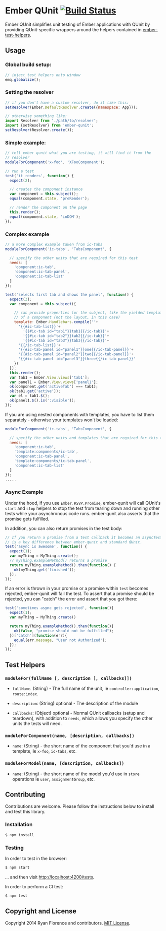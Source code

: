 # Ember QUnit [![Build Status](https://travis-ci.org/rjackson/ember-qunit.png)](https://travis-ci.org/rwjblue/ember-qunit)

Ember QUnit simplifies unit testing of Ember applications with QUnit by
providing QUnit-specific wrappers around the helpers contained in
[ember-test-helpers](https://github.com/switchfly/ember-test-helpers).

## Usage

### Global build setup:

```js
// inject test helpers onto window
emq.globalize();
```

### Setting the resolver

```js
// if you don't have a custom resolver, do it like this:
setResolver(Ember.DefaultResolver.create({namespace: App}));

// otherwise something like:
import Resolver from './path/to/resolver';
import {setResolver} from 'ember-qunit';
setResolver(Resolver.create());
```

### Simple example:

```js
// tell ember qunit what you are testing, it will find it from the
// resolver
moduleForComponent('x-foo', 'XFooComponent');

// run a test
test('it renders', function() {
  expect(2);

  // creates the component instance
  var component = this.subject();
  equal(component.state, 'preRender');

  // render the component on the page
  this.render();
  equal(component.state, 'inDOM');
});
```

### Complex example

```js
// a more complex example taken from ic-tabs
moduleForComponent('ic-tabs', 'TabsComponent', {

  // specify the other units that are required for this test
  needs: [
    'component:ic-tab',
    'component:ic-tab-panel',
    'component:ic-tab-list'
  ]
});

test('selects first tab and shows the panel', function() {
  expect(3);
  var component = this.subject({

    // can provide properties for the subject, like the yielded template
    // of a component (not the layout, in this case)
    template: Ember.Handlebars.compile(''+
      '{{#ic-tab-list}}'+
        '{{#ic-tab id="tab1"}}tab1{{/ic-tab}}'+
        '{{#ic-tab id="tab2"}}tab2{{/ic-tab}}'+
        '{{#ic-tab id="tab3"}}tab3{{/ic-tab}}'+
      '{{/ic-tab-list}}'+
      '{{#ic-tab-panel id="panel1"}}one{{/ic-tab-panel}}'+
      '{{#ic-tab-panel id="panel2"}}two{{/ic-tab-panel}}'+
      '{{#ic-tab-panel id="panel3"}}three{{/ic-tab-panel}}'
    })
  });
  this.render();
  var tab1 = Ember.View.views['tab1'];
  var panel1 = Ember.View.views['panel1'];
  ok(component.get('activeTab') === tab1);
  ok(tab1.get('active'));
  var el = tab1.$();
  ok(panel1.$().is(':visible'));
});
```
If you are using nested components with templates, you have to list them separately - otherwise your templates won't be loaded:
```js
moduleForComponent('ic-tabs', 'TabsComponent', {

  // specify the other units and templates that are required for this test
  needs: [
    'component:ic-tab',
    'template:components/ic-tab',
    'component:ic-tab-panel',
    'template:components/ic-tab-panel',
    'component:ic-tab-list'
  ]
});
.....
```

### Async Example

Under the hood, if you use `Ember.RSVP.Promise`, ember-qunit will call
QUnit's `start` and `stop` helpers to stop the test from tearing down
and running other tests while your asynchronous code runs. ember-qunit
also asserts that the promise gets fulfilled.

In addition, you can also return promises in the test body:

```js
// If you return a promise from a test callback it becomes an asyncTest. This
// is a key difference between ember-qunit and standard QUnit.
test('async is awesome', function() {
  expect(1);
  var myThing = MyThing.create();
  // myThing.exampleMethod() returns a promise
  return myThing.exampleMethod().then(function() {
    ok(myThing.get('finished'));
  });
});
```

If an error is thrown in your promise or a promise
within `test` becomes rejected, ember-qunit will fail the test.
To assert that a promise should be rejected, you can "catch"
the error and assert that you got there:

```js
test('sometimes async gets rejected', function(){
  expect(1);
  var myThing = MyThing.create()

  return myThing.exampleMethod().then(function(){
    ok(false, "promise should not be fulfilled");
  })['catch'](function(err){
    equal(err.message, "User not Authorized");
  });
});
```

## Test Helpers

### `moduleFor(fullName [, description [, callbacks]])`

- `fullName`: (String) - The full name of the unit, ie
  `controller:application`, `route:index`.

- `description`: (String) optional - The description of the module

- `callbacks`: (Object) optional - Normal QUnit callbacks (setup and
  teardown), with addition to `needs`, which allows you specify the
  other units the tests will need.

### `moduleForComponent(name, [description, callbacks])`

- `name`: (String) - the short name of the component that you'd use in a
  template, ie `x-foo`, `ic-tabs`, etc.

### `moduleForModel(name, [description, callbacks])`

- `name`: (String) - the short name of the model you'd use in `store`
  operations ie `user`, `assignmentGroup`, etc.

## Contributing

Contributions are welcome. Please follow the instructions below to install and
test this library.

### Installation

```sh
$ npm install
```

### Testing

In order to test in the browser:

```sh
$ npm start
```

... and then visit [http://localhost:4200/tests](http://localhost:4200/tests).

In order to perform a CI test:

```sh
$ npm test
```

## Copyright and License

Copyright 2014 Ryan Florence and contributors. [MIT License](./LICENSE).
